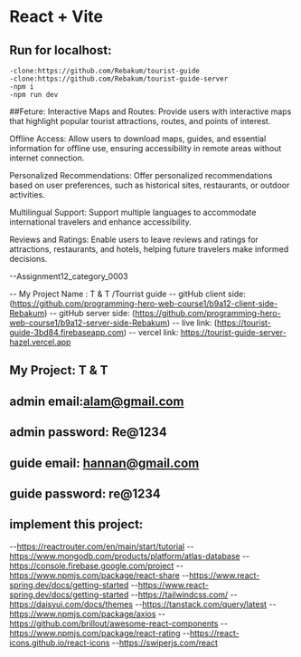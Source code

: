 # React + Vite
## Run for localhost:
```
-clone:https://github.com/Rebakum/tourist-guide
-clone:https://github.com/Rebakum/tourist-guide-server
-npm i
-npm run dev
```
##Feture:
Interactive Maps and Routes: Provide users with interactive maps that highlight popular tourist attractions, routes, and points of interest.

Offline Access: Allow users to download maps, guides, and essential information for offline use, ensuring accessibility in remote areas without internet connection.

Personalized Recommendations: Offer personalized recommendations based on user preferences, such as historical sites, restaurants, or outdoor activities.

Multilingual Support: Support multiple languages to accommodate international travelers and enhance accessibility.

Reviews and Ratings: Enable users to leave reviews and ratings for attractions, restaurants, and hotels, helping future travelers make informed decisions.

--Assignment12_category_0003

-- My Project Name : T & T /Tourrist guide 
-- gitHub client side: (https://github.com/programming-hero-web-course1/b9a12-client-side-Rebakum)
-- gitHub server side: (https://github.com/programming-hero-web-course1/b9a12-server-side-Rebakum)
-- live link: (https://tourist-guide-3bd84.firebaseapp.com)
-- vercel link: https://tourist-guide-server-hazel.vercel.app

## My Project:  T & T 
## admin email:alam@gmail.com
## admin password: Re@1234

## guide email: hannan@gmail.com
## guide password: re@1234

## implement this project:
--https://reactrouter.com/en/main/start/tutorial
--https://www.mongodb.com/products/platform/atlas-database
--https://console.firebase.google.com/project
--https://www.npmjs.com/package/react-share
--https://www.react-spring.dev/docs/getting-started
--https://www.react-spring.dev/docs/getting-started
--https://tailwindcss.com/
--https://daisyui.com/docs/themes
--https://tanstack.com/query/latest
--https://www.npmjs.com/package/axios
--https://github.com/brillout/awesome-react-components
--https://www.npmjs.com/package/react-rating
--https://react-icons.github.io/react-icons
--https://swiperjs.com/react










